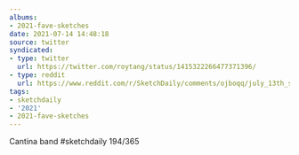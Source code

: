 ```yaml
---
albums:
- 2021-fave-sketches
date: 2021-07-14 14:48:18
source: twitter
syndicated:
- type: twitter
  url: https://twitter.com/roytang/status/1415322266477371396/
- type: reddit
  url: https://www.reddit.com/r/SketchDaily/comments/ojboqq/july_13th_star_wars_cantina/h55u17h/
tags:
- sketchdaily
- '2021'
- 2021-fave-sketches
---
```


Cantina band #sketchdaily 194/365